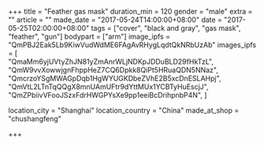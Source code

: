 +++
title = "Feather gas mask"
duration_min = 120
gender = "male"
extra = ""
article = ""
made_date = "2017-05-24T14:00:00+08:00"
date = "2017-05-25T02:00:00+08:00"
tags = ["cover", "black and gray", "gas mask", "feather", "gun"]
bodypart = ["arm"]
image_ipfs = "QmPBJ2Eak5Lb9KiwVudWdME6FAgAvRHygLqdtQkNRbUzAb"
images_ipfs = [  
  "QmaMm6yjUVtyZhJN81yZmAnrWLjNDKpJDDuBLD29fHkTzL",
  "QmW9vvXowwjgnFhppHeZ7CQ6Dpkk8QiPt5HRuaQDN5NNaz",
  "QmcrzoYSgMWAGpDqb1HgWYUGKDbeZVhE2B5xcDnESLAHpj",
  "QmVtL2LTnTqQQgX8mnUAmUFtr9dYttMUx1YCBTyHuEscjJ",
  "QmZPbiivVFooJSzxFdrHWGPYsXe9pp1eeiBcDrihpnbP4N",
]

location_city = "Shanghai"
location_country = "China"
made_at_shop = "chushangfeng"

+++
